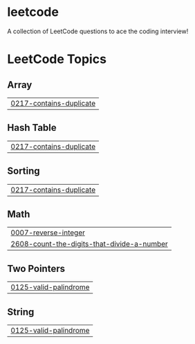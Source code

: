 # leetcode
A collection of LeetCode questions to ace the coding interview!

<!---LeetCode Topics Start-->
# LeetCode Topics
## Array
|  |
| ------- |
| [0217-contains-duplicate](https://github.com/AMANJHA79/leetcode/tree/master/0217-contains-duplicate) |
## Hash Table
|  |
| ------- |
| [0217-contains-duplicate](https://github.com/AMANJHA79/leetcode/tree/master/0217-contains-duplicate) |
## Sorting
|  |
| ------- |
| [0217-contains-duplicate](https://github.com/AMANJHA79/leetcode/tree/master/0217-contains-duplicate) |
## Math
|  |
| ------- |
| [0007-reverse-integer](https://github.com/AMANJHA79/leetcode/tree/master/0007-reverse-integer) |
| [2608-count-the-digits-that-divide-a-number](https://github.com/AMANJHA79/leetcode/tree/master/2608-count-the-digits-that-divide-a-number) |
## Two Pointers
|  |
| ------- |
| [0125-valid-palindrome](https://github.com/AMANJHA79/leetcode/tree/master/0125-valid-palindrome) |
## String
|  |
| ------- |
| [0125-valid-palindrome](https://github.com/AMANJHA79/leetcode/tree/master/0125-valid-palindrome) |
<!---LeetCode Topics End-->